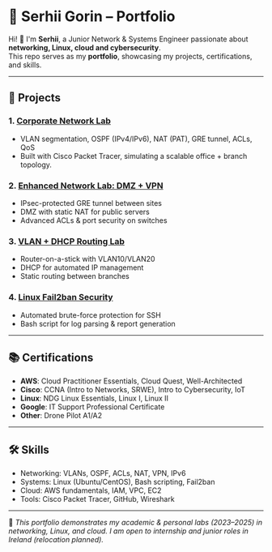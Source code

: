 # 💼 Serhii Gorin – Portfolio

Hi! 👋 I'm **Serhii**, a Junior Network & Systems Engineer passionate about **networking, Linux, cloud and cybersecurity**.  
This repo serves as my **portfolio**, showcasing my projects, certifications, and skills.  

---

## 🚀 Projects

### 1. [Corporate Network Lab](https://github.com/gorinserhii-spec/PacketTracer-Corporate-Network-Project)
- VLAN segmentation, OSPF (IPv4/IPv6), NAT (PAT), GRE tunnel, ACLs, QoS  
- Built with Cisco Packet Tracer, simulating a scalable office + branch topology.  

### 2. [Enhanced Network Lab: DMZ + VPN](./PacketTracer-VPN-NAT-DMZ-Lab)
- IPsec-protected GRE tunnel between sites  
- DMZ with static NAT for public servers  
- Advanced ACLs & port security on switches  

### 3. [VLAN + DHCP Routing Lab](./PacketTracer-VLAN-DHCP-Lab)
- Router-on-a-stick with VLAN10/VLAN20  
- DHCP for automated IP management  
- Static routing between branches  

### 4. [Linux Fail2ban Security](./linux-fail2ban-security)
- Automated brute-force protection for SSH  
- Bash script for log parsing & report generation  

---

## 📚 Certifications
- **AWS**: Cloud Practitioner Essentials, Cloud Quest, Well-Architected  
- **Cisco**: CCNA (Intro to Networks, SRWE), Intro to Cybersecurity, IoT  
- **Linux**: NDG Linux Essentials, Linux I, Linux II  
- **Google**: IT Support Professional Certificate  
- **Other**: Drone Pilot A1/A2  

---

## 🛠 Skills
- Networking: VLANs, OSPF, ACLs, NAT, VPN, IPv6  
- Systems: Linux (Ubuntu/CentOS), Bash scripting, Fail2ban  
- Cloud: AWS fundamentals, IAM, VPC, EC2  
- Tools: Cisco Packet Tracer, GitHub, Wireshark  

---

📌 *This portfolio demonstrates my academic & personal labs (2023–2025) in networking, Linux, and cloud. I am open to internship and junior roles in Ireland (relocation planned).*  
